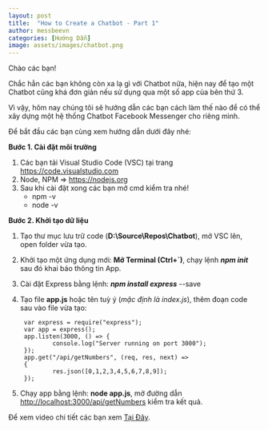 ```yaml
---
layout: post
title:  "How to Create a Chatbot - Part 1"
author: messbeevn
categories: [Hướng Dẫn]
image: assets/images/chatbot.png
---
```

Chào các bạn!

Chắc hẳn các bạn không còn xa lạ gì với Chatbot nữa, hiện nay để tạo một Chatbot cũng khá đơn giản nếu sử dụng qua một số app của bên thứ 3.

Vì vậy, hôm nay chúng tôi sẽ hướng dẫn các bạn cách làm thế nào để có thể xây dựng một hệ thống Chatbot Facebook Messenger cho riêng mình.

Để bắt đầu các bạn cùng xem hướng dẫn dưới đây nhé: 

**Bước 1. Cài đặt môi trường**

1. Các bạn tải Visual Studio Code (VSC) tại trang <https://code.visualstudio.com>
2. Node, NPM => <https://nodejs.org>
3. Sau khi cài đặt xong các bạn mở cmd kiểm tra nhé!
    - npm -v
    - node -v

**Bước 2. Khởi tạo dữ liệu**

1. Tạo thư mục lưu trữ code (**D:\Source\Repos\Chatbot**), mở VSC lên, open folder vừa tạo.
2. Khởi tạo một ứng dụng mới: **Mở Terminal (Ctrl+`)**, chạy lệnh ***npm init*** sau đó khai báo thông tin App.
3. Cài đặt Express bằng lệnh: ***npm install express*** --save
4. Tạo file **app.js** hoặc tên tuỳ ý (*mặc định là index.js*), thêm đoạn code sau vào file vừa tạo: 

        var express = require("express");
        var app = express();
        app.listen(3000, () => {
                console.log("Server running on port 3000");
        });
        app.get("/api/getNumbers", (req, res, next) => 
        {
                res.json([0,1,2,3,4,5,6,7,8,9]);
        });

5. Chạy app bằng lệnh: **node app.js**, mở đường dẫn <http://localhost:3000/api/getNumbers> kiểm tra kết quả.

Để xem video chi tiết các bạn xem [Tại Đây](https://www.youtube.com/watch?reload=9&v=5zE-tevfJbY&fbclid=IwAR3bYdHrMV-zAawvQnJ8gLDy-XtqDG5J20d853pzD5UKjMvGFWzyU4sAIHM).